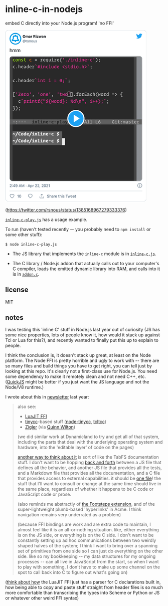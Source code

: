 # inline-c-in-nodejs

embed C directly into your Node.js program! 'no FFI'

<a href="https://twitter.com/rsnous/status/1385168967279333376"><img src="doc/hmm.png" width="450"></a>

(<https://twitter.com/rsnous/status/1385168967279333376>)

[`inline-c-play.js`](inline-c-play.js) has a usage example.

To run (haven't tested recently -- you probably need to `npm install` or
some other stuff):

```
$ node inline-c-play.js
```

- The JS library that implements the `inline-c` module is in
[`inline-c.js`](inline-c.js).

- The C library / Node.js addon that actually calls out to your
computer's C compiler, loads the emitted dynamic library into RAM, and
calls into it is in [`addon.c`](addon.c).

## license

MIT

## notes

I was testing this 'inline C' stuff in Node.js last year out of
curiosity (JS has some nice properties, lots of people know it, how
would it stack up against Tcl or Lua for this?), and recently wanted
to finally put this up to explain to people.

I think the conclusion is, it doesn't stack up great, at least on the
Node platform. The Node FFI is pretty horrible and ugly to work with
-- there are so many files and build things you have to get right, you
can tell just by looking at this repo. It's clearly not a first-class
use for Node.js. You need some dependency to make it remotely clean
and not need C++, etc. ([QuickJS](https://bellard.org/quickjs/) might
be better if you just want the JS language and not the Node/V8
runtime.)

I wrote about this in [newsletter](https://github.com/sponsors/osnr) last year:

> also see:
>
> -   [LuaJIT FFI](https://luajit.org/ext_ffi.html)
> -   [tinycc](https://github.com/TinyCC/tinycc)-based stuff ([node-tinycc](https://github.com/jerch/node-tinycc), [tcltcc](https://wiki.tcl-lang.org/page/tcltcc))
> -   [Zigler](https://github.com/ityonemo/zigler#zig-nifs-made-easy) (via [Quinn Wilton](https://twitter.com/wilton_quinn/status/1385710927534706690))
>
> (we did similar work at Dynamicland to try and get all of that system,
> including the parts that deal with the underlying operating system and
> hardware, into the 'editable layer' of code on the pages)
>
> [another way to think about it](https://twitter.com/rsnous/status/1385704521389670400) is sort of like the TabFS documentation
> stuff. I don't want to be hopping [back and forth](https://twitter.com/rsnous/status/1351319206692868097) between a JS file
> that defines all the behavior, and another JS file that provides all
> the tests, and a Markdown file that provides all the documentation,
> and a C file that provides access to external capabilities. it should
> be [one file](https://twitter.com/rsnous/status/1353420813098131457)! the stuff that I'll want to consult or change at the same
> time should live in the same place, regardless of whether it happens
> to be C code or JavaScript code or prose.
>
> (also reminds me abstractly of [the Footsteps extension](https://twitter.com/Wattenberger/status/1361342759102201860), and of the
> super-lightweight plumb-based 'hyperlinks' in Acme. I think navigation
> remains very underrated as a problem)
>
> (because FFI bindings are work and are extra code to maintain, I
> almost feel like it is an all-or-nothing situation. like, either
> everything is on the JS side, or everything is on the C side. I don't
> want to be constantly setting up ad hoc communications between two
> weirdly shaped halves of the system; I think I want to bring over a
> spanning set of primitives from one side so I can just do everything
> on the other side. like so my bookkeeping -- my data structures for my
> ongoing processes -- can all live in JavaScript from the start, so
> when I want to play with something, I don't have to make up some
> channel on the spot to call back into C to figure out what's going on)

([think about
how](https://twitter.com/rsnous/status/1385365317900144643) the LuaJIT
FFI just has a parser for C declarations built in, how being able to
copy and paste stuff straight from header files is so much more
comfortable than transcribing the types into Scheme or Python or JS or
whatever other weird FFI syntax)
